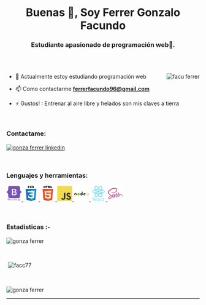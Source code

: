 <h1 align="center">Buenas 👋, Soy Ferrer Gonzalo Facundo</h1>
<h3 align="center">Estudiante apasionado de programación web🌟.</h3>

<br>

<br>

<p><img align="right" src="https://raw.githubusercontent.com/Adam-pw/Adam-pw/main/animation_500_kxa883sd.gif" alt="facu ferrer" /></p>



- 🌱 Actualmente estoy estudiando programación web

- 📫 Como contactarme **ferrerfacundo96@gmail.com**

- ⚡ Gustos! : Entrenar al aire libre y helados son mis claves a tierra

<br>

<h3 align="left">Contactame:</h3>
<p align="left">
  <a href="https://www.linkedin.com/in/gonzaloferrer0/" target="blank"><img align="center"
      src="https://raw.githubusercontent.com/rahuldkjain/github-profile-readme-generator/master/src/images/icons/Social/linked-in-alt.svg"
      alt="gonza ferrer linkedin" height="30" width="40" /></a>
</p>

<br>

<h3 align="left">Lenguajes y herramientas:</h3>
<p align="left"> 
  
  <a href="https://getbootstrap.com" target="_blank" rel="noreferrer">
    <img src="https://raw.githubusercontent.com/devicons/devicon/master/icons/bootstrap/bootstrap-plain-wordmark.svg"
      alt="bootstrap" width="40" height="40" /> </a>
  <a href="https://www.w3schools.com/css/" target="_blank"
    rel="noreferrer"> <img
      src="https://raw.githubusercontent.com/devicons/devicon/master/icons/css3/css3-original-wordmark.svg" alt="css3"
      width="40" height="40" /> </a> 
  <a href="https://www.w3.org/html/" target="_blank" rel="noreferrer"> <img
      src="https://raw.githubusercontent.com/devicons/devicon/master/icons/html5/html5-original-wordmark.svg"
      alt="html5" width="40" height="40" /> </a> 
  <a href="https://developer.mozilla.org/en-US/docs/Web/JavaScript" target="_blank"
    rel="noreferrer"> <img
      src="https://raw.githubusercontent.com/devicons/devicon/master/icons/javascript/javascript-original.svg"
      alt="javascript" width="40" height="40" /> </a> 
  <a href="https://nodejs.org" target="_blank" rel="noreferrer"> <img
      src="https://raw.githubusercontent.com/devicons/devicon/master/icons/nodejs/nodejs-original-wordmark.svg"
      alt="nodejs" width="40" height="40" /> </a> 
  <a href="https://reactjs.org/" target="_blank" rel="noreferrer"> <img
      src="https://raw.githubusercontent.com/devicons/devicon/master/icons/react/react-original-wordmark.svg"
      alt="react" width="40" height="40" /> </a> <a href="https://sass-lang.com" target="_blank" rel="noreferrer"> <img
      src="https://raw.githubusercontent.com/devicons/devicon/master/icons/sass/sass-original.svg" alt="sass" width="40"
      height="40" /> </a> </p>

<br>

<h3>Estadisticas :-</h3>
<p><img align="center"
    src="https://github-readme-stats.vercel.app/api/top-langs?username=facc77&show_icons=true&locale=en&layout=compact"
    alt="gonza ferrer" /></p>

<br>

<p>&nbsp;<img align="center" src="https://github-readme-stats.vercel.app/api?username=facc77&show_icons=true&locale=en"
    alt="facc77" /></p>

<br>

<p><img align="center" src="https://github-readme-streak-stats.herokuapp.com/?user=facc77&" alt="gonza ferrer" /></p>



------------------------------------------------------------------------------------------------------------------------------------------
